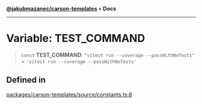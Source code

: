 [**@jakubmazanec/carson-templates**](../README.md) • **Docs**

---

# Variable: TEST_COMMAND

> `const` **TEST_COMMAND**: `"vitest run --coverage --passWithNoTests"` =
> `'vitest run --coverage --passWithNoTests'`

## Defined in

[packages/carson-templates/source/constants.ts:8](https://github.com/jakubmazanec/tools/blob/2afd81e4680434017b6f838733fd5ccd928cec42/packages/carson-templates/source/constants.ts#L8)
